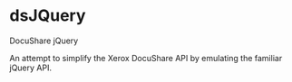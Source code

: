 # dsJQuery
DocuShare jQuery

An attempt to simplify the Xerox DocuShare API by emulating the familiar jQuery API.
